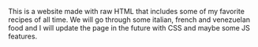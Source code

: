This is a website made with raw HTML that includes some of my favorite recipes of all time. We will go through some italian, french and venezuelan food and I will update the page in the future with CSS and maybe some JS features.